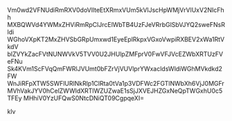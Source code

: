 Vm0wd2VFNUdiRmRXV0doVllteEtXRmxVUm5kVlJscHpWMjVrVlUxV2NIcFhh
MXBQWVd4YWMxZHViRmRpClJrcElWbTB4UzFJeVRrbGlSbVJYQ2sweFNsRldi
WGhoVXpKT2MxZHVSbGRpUmxwd1EyeEplRkpxVGxoVwpiRXBEV2xWa1RtVkdV
blZVYkZacFVtNUNWVkV5TVV0U2JHUlpZMFprV0FwVFJVcEZWbXRTUzFVeFNu
Sk4KVm1ScFVqQmFWRlJVUmt0bFZrVjVUVlprYWxacldsWldiWGhMVkdkd2FW
WnJiRFpXTW5SWFlURlNkRlp1ClRta0tVa1p3VDFWc2FGTlNWbXh6VjJ0MGFr
MVhVakJYV0hCelZWWldXRTlWZUZwaE1sSjJXVEJHZGxNeQpTWGxhU0c5TFEy
MHhiV0YzUFQwS0NtcDNiQT09CgpqeXI=

klv